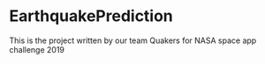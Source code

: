 # EarthquakePrediction
This is the project written by our team Quakers for NASA space app challenge 2019 
